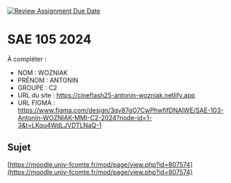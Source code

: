 [![Review Assignment Due Date](https://classroom.github.com/assets/deadline-readme-button-22041afd0340ce965d47ae6ef1cefeee28c7c493a6346c4f15d667ab976d596c.svg)](https://classroom.github.com/a/DNce7fkr)
# SAE 105 2024

À compléter :

- NOM : WOZNIAK
- PRÉNOM : ANTONIN
- GROUPE : C2 
- URL du site : https://cineflash25-antonin-wozniak.netlify.app
- URL FIGMA : https://www.figma.com/design/3qv87gO7CwPhwfifDNAlWE/SAE-103-Antonin-WOZNIAK-MMI-C2-2024?node-id=1-3&t=LKqu4WdLJVDTLNaQ-1

## Sujet

[https://moodle.univ-fcomte.fr/mod/page/view.php?id=807574](https://moodle.univ-fcomte.fr/mod/page/view.php?id=807574)
